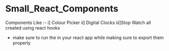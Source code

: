# Small_React_Components
Components Like :-
     i] Colour Picker
     ii] Digital Clocks
     iii]Stop Watch 
all created using react hooks
* make sure to run the in your react app while making sure to export them properly
